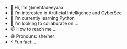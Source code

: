- 👋 Hi, I’m @mehtadeeyaaa
- 👀 I’m interested in Artificial Intelligence and CyberSec
- 🌱 I’m currently learning Python
- 💞️ I’m looking to collaborate on ...
- 📫 How to reach me ...
- 😄 Pronouns: she/her 
- ⚡ Fun fact: ...

<!---
mehtadeeyaaa/mehtadeeyaaa is a ✨ special ✨ repository because its `README.md` (this file) appears on your GitHub profile.
You can click the Preview link to take a look at your changes.
--->
